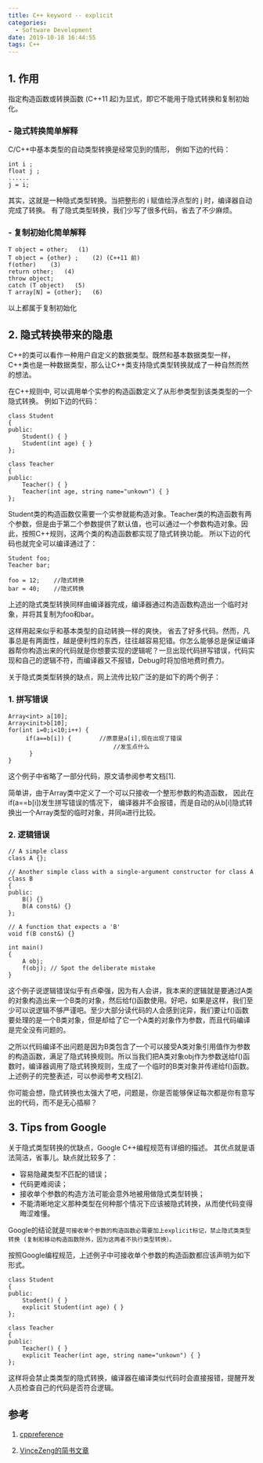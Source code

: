 ```yaml
---
title: C++ keyword -- explicit
categories:
  - Software Development
date: 2019-10-18 16:44:55
tags: C++
---
```

## 1. 作用

指定构造函数或转换函数 (C++11 起)为显式，即它不能用于隐式转换和复制初始化。

### - 隐式转换简单解释

C/C++中基本类型的自动类型转换是经常见到的情形， 例如下边的代码：
``` 
int i ;
float j ;
......
j = i;
```
其实，这就是一种隐式类型转换。当把整形的 i 赋值给浮点型的 j 时，编译器自动完成了转换。 有了隐式类型转换，我们少写了很多代码，省去了不少麻烦。

### - 复制初始化简单解释

```
T object = other;	(1)	
T object = {other} ;	(2)	(C++11 前)
f(other)	(3)	
return other;	(4)	
throw object;
catch (T object)   (5)	
T array[N] = {other};	(6)	
```
以上都属于复制初始化

## 2. 隐式转换带来的隐患

C++的类可以看作一种用户自定义的数据类型。既然和基本数据类型一样，C++类也是一种数据类型，那么让C++类支持隐式类型转换就成了一种自然而然的想法。

在C++规则中, 可以调用单个实参的构造函数定义了从形参类型到该类类型的一个隐式转换。
例如下边的代码：
```
class Student
{
public: 
    Student() { }
    Student(int age) { }
};

class Teacher
{
public:
    Teacher() { }
    Teacher(int age, string name="unkown") { }  
};
```
Student类的构造函数仅需要一个实参就能构造对象。Teacher类的构造函数有两个参数，但是由于第二个参数提供了默认值，也可以通过一个参数构造对象。因此，按照C++规则，这两个类的构造函数都实现了隐式转换功能。
所以下边的代码也就完全可以编译通过了：
```
Student foo;
Teacher bar;

foo = 12;    //隐式转换
bar = 40;    //隐式转换
```
上述的隐式类型转换同样由编译器完成，编译器通过构造函数构造出一个临时对象，并将其复制为foo和bar。

这样用起来似乎和基本类型的自动转换一样的爽快， 省去了好多代码。然而，凡事总是有两面性，越是便利性的东西，往往越容易犯错。你怎么能够总是保证编译器帮你构造出来的代码就是你想要实现的逻辑呢？一旦出现代码拼写错误，代码实现和自己的逻辑不符，而编译器又不报错，Debug时将加倍地费时费力。

关于隐式类类型转换的缺点，网上流传比较广泛的是如下的两个例子：
### 1. 拼写错误
```
Array<int> a[10];
Array<init>b[10];
for(int i=0;i<10;i++) {
     if(a==b[i]) {        //原意是a[i],现在出现了错误
                              //发生点什么
      }
}
```
这个例子中省略了一部分代码，原文请参阅参考文档[1].

简单讲，由于Array类中定义了一个可以只接收一个整形参数的构造函数， 因此在if(a==b[i])发生拼写错误的情况下， 编译器并不会报错，而是自动的从b[i]隐式转换出一个Array类型的临时对象，并同a进行比较。

### 2. 逻辑错误
```
// A simple class
class A {};

// Another simple class with a single-argument constructor for class A
class B
{
public:
    B() {}
    B(A const&) {}
};

// A function that expects a 'B'
void f(B const&) {}

int main()
{
    A obj;
    f(obj); // Spot the deliberate mistake
}
```
这个例子说逻辑错误似乎有点牵强，因为有人会讲，我本来的逻辑就是要通过A类的对象构造出来一个B类的对象，然后给f()函数使用。好吧，如果是这样，我们至少可以说逻辑不够严谨吧。至少大部分读代码的人会感到诧异，我们要让f()函数要处理的是一个B类对象，但是却给了它一个A类的对象作为参数，而且代码编译是完全没有问题的。

之所以代码编译不出问题是因为B类包含了一个可以接受A类对象引用值作为参数的构造函数，满足了隐式转换规则。所以当我们把A类对象obj作为参数送给f()函数时，编译器调用了隐式转换规则，生成了一个临时的B类对象并传递给f()函数。上述例子的完整表述，可以参阅参考文档[2].

你可能会想，隐式转换也太强大了吧，问题是，你是否能够保证每次都是你有意写出的代码，而不是无心插柳？

## 3. Tips from Google
关于隐式类型转换的优缺点，Google C++编程规范有详细的描述。 其优点就是语法简洁，省事儿。缺点就比较多了：

- 容易隐藏类型不匹配的错误；
- 代码更难阅读；
- 接收单个参数的构造方法可能会意外地被用做隐式类型转换；
- 不能清晰地定义那种类型在何种那个情况下应该被隐式转换，从而使代码变得晦涩难懂。

Google的结论就是``可接收单个参数的构造函数必需要加上explicit标记，禁止隐式类类型转换 (复制和移动构造函数除外，因为这两者不执行类型转换）。``

按照Google编程规范，上述例子中可接收单个参数的构造函数都应该声明为如下形式。
```
class Student
{
public: 
    Student() { }
    explicit Student(int age) { }
};

class Teacher
{
public:
    Teacher() { }
    explicit Teacher(int age, string name="unkown") { } 
};
```
这样将会禁止类类型的隐式转换，编译器在编译类似代码时会直接报错，提醒开发人员检查自己的代码是否符合逻辑。

## 参考
1. [cppreference](https://zh.cppreference.com/w/cpp/language/explicit)

2. [VinceZeng的简书文章](https://www.jianshu.com/p/2e0fcb444cb4)